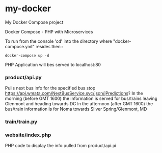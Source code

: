 # my-docker
My Docker Compose project

Docker Compose - PHP with Microservices

To run from the console 'cd' into the directory where "docker-compose.yml" resides then::
```
docker-compose up -d
```
PHP Application will bes served to localhost:80

### product/api.py
Pulls next bus info for the specified bus stop
https://api.wmata.com/NextBusService.svc/json/jPredictions?
In the morning (before GMT 1600) the information is served for bus/trains leaving Glenmont and heading towards DC
In the afternoon (after GMT 1600) the bus/train information is for Noma towards Silver Spring/Glenmont, MD

### train/train.py


### website/index.php
PHP code to display the info pulled from product/api.pi
